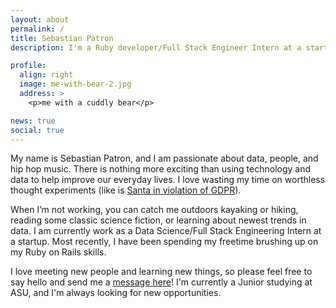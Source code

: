 ```yaml
---
layout: about
permalink: /
title: Sebastian Patron
description: I'm a Ruby developer/Full Stack Engineer Intern at a startup. I blog about software engineering, management and whatever happens to cross my mind.

profile:
  align: right
  image: me-with-bear-2.jpg
  address: >
    <p>me with a cuddly bear</p>

news: true
social: true
---
```

My name is Sebastian Patron, and I am passionate about data, people, and hip hop music. There is nothing more exciting than using technology and data to help improve our everyday lives. I love wasting my time on worthless thought experiments (like is [Santa in violation of GDPR][featured-blog-post]).

When I’m not working, you can catch me outdoors kayaking or hiking, reading some classic science fiction, or learning about newest trends in data. I am currently work as a Data Science/Full Stack Engineering Intern at a startup. Most recently, I have been spending my freetime brushing up on my Ruby on Rails skills.

I love meeting new people and learning new things, so please feel free to say hello and send me a <a href="mailto:seb@sebpatron.com?Subject=Hello%20again"> message here</a>! I'm currently a Junior studying at ASU, and I'm always looking for new opportunities.

[featured-blog-post]: http://sebastianpatron.com/blog/2018/santa-gdpr/